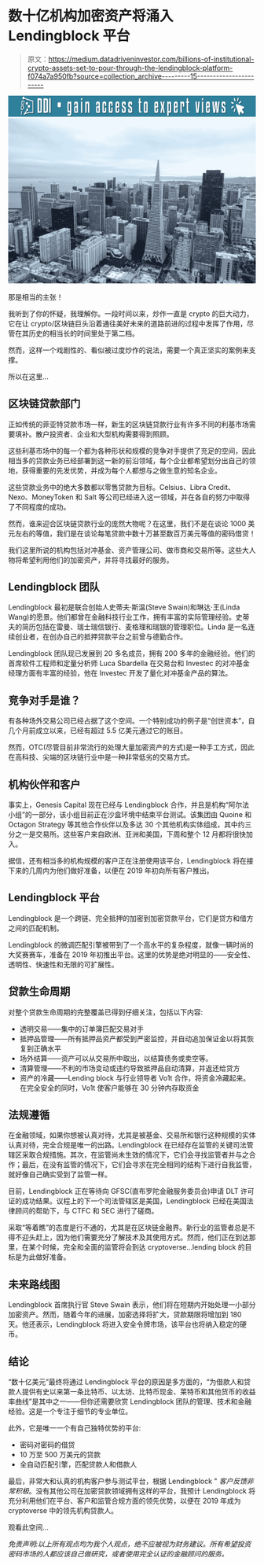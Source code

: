 # 数十亿机构加密资产将涌入 Lendingblock 平台

> 原文：<https://medium.datadriveninvestor.com/billions-of-institutional-crypto-assets-set-to-pour-through-the-lendingblock-platform-f074a7a950fb?source=collection_archive---------15----------------------->

[![](img/dee71cffeb19d0f419ef5901fa033016.png)](http://www.track.datadriveninvestor.com/DDIBeta11-21)![](img/0982ec6b4e5fe84d77e55b326da13c3d.png)

那是相当的主张！

我听到了你的怀疑，我理解你。一段时间以来，炒作一直是 crypto 的巨大动力，它在让 crypto/区块链巨头沿着通往美好未来的道路前进的过程中发挥了作用，尽管在其历史的相当长的时间里处于第二档。

然而，这样一个戏剧性的、看似被过度炒作的说法，需要一个真正坚实的案例来支撑。

所以在这里…

## 区块链贷款部门

正如传统的菲亚特贷款市场一样，新生的区块链贷款行业有许多不同的利基市场需要填补。散户投资者、企业和大型机构需要得到照顾。

这些利基市场中的每一个都为各种形状和规模的竞争对手提供了充足的空间，因此相当多的贷款业务已经部署到这一新的前沿领域，每个企业都希望划分出自己的领地，获得重要的先发优势，并成为每个人都想与之做生意的知名企业。

这些贷款业务中的绝大多数都以零售贷款为目标。Celsius、Libra Credit、Nexo、MoneyToken 和 Salt 等公司已经进入这一领域，并在各自的努力中取得了不同程度的成功。

然而，谁来迎合区块链贷款行业的庞然大物呢？在这里，我们不是在谈论 1000 美元左右的等值，我们是在谈论每笔贷款中数十万甚至数百万美元等值的密码借贷！

我们这里所说的机构包括对冲基金、资产管理公司、做市商和交易所等。这些大人物将希望利用他们的加密资产，并将寻找最好的服务。

## Lendingblock 团队

Lendingblock 最初是联合创始人史蒂夫·斯温(Steve Swain)和琳达·王(Linda Wang)的愿景。他们都曾在金融科技行业工作，拥有丰富的实际管理经验。史蒂夫的简历包括在雷曼、瑞士瑞信银行、麦格理和瑞银的管理职位。Linda 是一名连续创业者，在创办自己的抵押贷款平台之前曾与德勤合作。

Lendingblock 团队现已发展到 20 多名成员，拥有 200 多年的金融经验。他们的首席软件工程师和定量分析师 Luca Sbardella 在交易台和 Investec 的对冲基金经理方面有丰富的经验，他在 Investec 开发了量化对冲基金产品的算法。

## 竞争对手是谁？

有各种场外交易公司已经占据了这个空间。一个特别成功的例子是“创世资本”，自几个月前成立以来，已经有超过 5.5 亿美元通过它的账目。

然而，OTC(尽管目前非常流行的处理大量加密资产的方式)是一种手工方式，因此在高科技、尖端的区块链行业中是一种非常低劣的交易方式。

## 机构伙伴和客户

事实上，Genesis Capital 现在已经与 Lendingblock 合作，并且是机构“阿尔法小组”的一部分，该小组目前正在沙盒环境中结束平台测试。该集团由 Quoine 和 Octagon Strategy 等其他合作伙伴以及多达 30 个其他机构实体组成，其中约三分之一是交易所。这些客户来自欧洲、亚洲和美国，下周和整个 12 月都将很快加入。

据信，还有相当多的机构规模的客户正在注册使用该平台，Lendingblock 将在接下来的几周内为他们做好准备，以便在 2019 年初向所有客户推出。

## Lendingblock 平台

Lendingblock 是一个跨链、完全抵押的加密到加密贷款平台，它们是贷方和借方之间的匹配机制。

Lendingblock 的微调匹配引擎被带到了一个高水平的复杂程度，就像一辆时尚的大奖赛赛车，准备在 2019 年初推出平台。这里的优势是绝对明显的——安全性、透明性、快速性和无限的可扩展性。

## 贷款生命周期

对整个贷款生命周期的完整覆盖已得到仔细关注，包括以下内容:

*   透明交易——集中的订单簿匹配交易对手
*   抵押品管理——所有抵押品资产都受到严密监控，并自动追加保证金以将其恢复到正确水平
*   场外结算——资产可以从交易所中取出，以结算债务或卖空等。
*   清算管理——不利的市场变动或违约导致抵押品自动清算，并返还给贷方
*   资产的冷藏——Lending block 与行业领导者 Vo1t 合作，将资金冷藏起来。在完全安全的同时，Vo1t 使客户能够在 30 分钟内存取资金

## 法规遵循

在金融领域，如果你想被认真对待，尤其是被基金、交易所和银行这种规模的实体认真对待，完全合规是唯一的出路。Lendingblock 在已经存在监管的关键司法管辖区采取合规措施。其次，在监管尚未生效的情况下，它们会寻找监管者并与之合作；最后，在没有监管的情况下，它们会寻求在完全相同的结构下进行自我监管，就好像自己确实受到了监管一样。

目前，Lendingblock 正在等待向 GFSC(直布罗陀金融服务委员会)申请 DLT 许可证的成功结果。议程上的下一个司法管辖区是美国，Lendingblock 已经在美国法律顾问的帮助下，与 CTFC 和 SEC 进行了磋商。

采取“等着瞧”的态度是行不通的，尤其是在区块链金融界。新行业的监管者总是不得不迎头赶上，因为他们需要充分了解技术及其使用方式。然而，他们正在到达那里，在某个时候，完全和全面的监管将会到达 cryptoverse…lending block 的目标是为此做好准备。

## 未来路线图

Lendingblock 首席执行官 Steve Swain 表示，他们将在短期内开始处理一小部分加密资产。然而，随着今年的进展，加密选择将扩大，贷款期限将增加到 180 天。他还表示，Lendingblock 将进入安全令牌市场，该平台也将纳入稳定的硬币。

## 结论

“数十亿美元”最终将通过 Lendingblock 平台的原因是多方面的，“为借款人和贷款人提供有史以来第一条比特币、以太坊、比特币现金、莱特币和其他货币的收益率曲线”是其中之一——但你还需要欣赏 Lendingblock 团队的管理、技术和金融经验。这是一个专注于细节的专业单位。

此外，它是唯一一个有自己独特优势的平台:

*   密码对密码的借贷
*   10 万至 500 万美元的贷款
*   全自动匹配引擎，匹配贷款人和借款人

最后，非常大和认真的机构客户参与测试平台，根据 Lendingblock " *客户反馈非常积极*。没有其他公司在加密贷款领域拥有这样的平台，我预计 Lendingblock 将充分利用他们在平台、客户和监管合规方面的领先优势，以便在 2019 年成为 cryptoverse 中的领先机构贷款人。

观看此空间…

*免责声明:以上所有观点均为我个人观点，绝不应被视为财务建议。所有希望投资密码市场的人都应该自己做研究，或者使用完全认证的金融顾问的服务。*